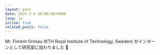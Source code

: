 ```yaml
---
layout: post
date: 2025-3-4 10:00:00+0900
lang: ja
inline: true
related_posts: false
---
```


Mr. Florent Grimau (KTH Royal Institute of Technology, Sweden)  がインターンとして研究室に加わりました 🚀

